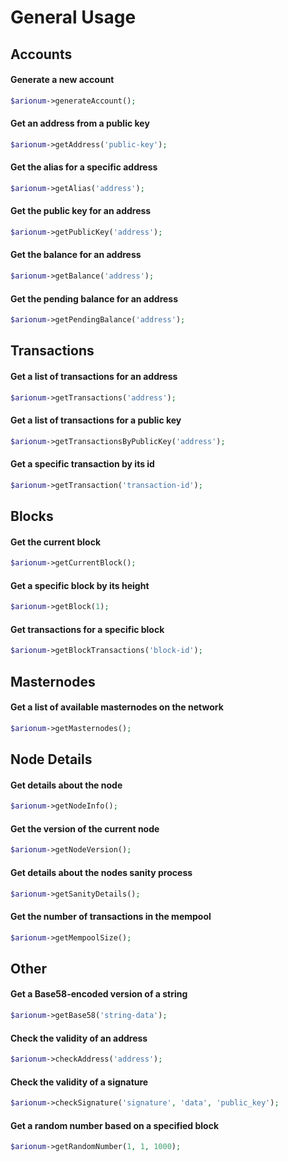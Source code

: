 # General Usage

## Accounts

#### Generate a new account

```php
$arionum->generateAccount();
```

#### Get an address from a public key

```php
$arionum->getAddress('public-key');
```

#### Get the alias for a specific address

```php
$arionum->getAlias('address');
```

#### Get the public key for an address

```php
$arionum->getPublicKey('address');
```

#### Get the balance for an address

```php
$arionum->getBalance('address');
```

#### Get the pending balance for an address

```php
$arionum->getPendingBalance('address');
```

## Transactions

#### Get a list of transactions for an address

```php
$arionum->getTransactions('address');
```

#### Get a list of transactions for a public key

```php
$arionum->getTransactionsByPublicKey('address');
```

#### Get a specific transaction by its id

```php
$arionum->getTransaction('transaction-id');
```

## Blocks

#### Get the current block

```php
$arionum->getCurrentBlock();
```

#### Get a specific block by its height

```php
$arionum->getBlock(1);
```

#### Get transactions for a specific block

```php
$arionum->getBlockTransactions('block-id');
```

## Masternodes

#### Get a list of available masternodes on the network

```php
$arionum->getMasternodes();
```

## Node Details

#### Get details about the node

```php
$arionum->getNodeInfo();
```

#### Get the version of the current node

```php
$arionum->getNodeVersion();
```

#### Get details about the nodes sanity process

```php
$arionum->getSanityDetails();
```

#### Get the number of transactions in the mempool

```php
$arionum->getMempoolSize();
```

## Other

#### Get a Base58-encoded version of a string

```php
$arionum->getBase58('string-data');
```

#### Check the validity of an address

```php
$arionum->checkAddress('address');
```

#### Check the validity of a signature

```php
$arionum->checkSignature('signature', 'data', 'public_key');
```

#### Get a random number based on a specified block

```php
$arionum->getRandomNumber(1, 1, 1000);
```
